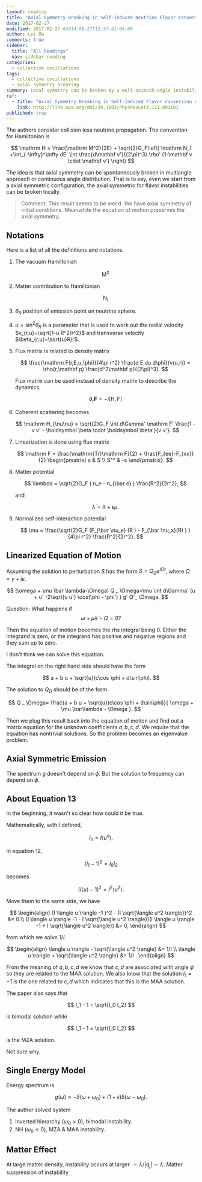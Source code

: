 ```yaml
---
layout: reading
title: "Axial Symmetry Breaking in Self-Induced Neutrino Flavor Conversions"
date: 2017-02-27
modified: 2017-02-27 #2014-08-27T11:57:41-04:00
author: Lei Ma
comments: true
sidebar:
  title: "All Readings"
  nav: sidebar-reading
categories:
  - collective oscillations
tags:
  - collective oscillations
  - axial symmetry breaking
summary: Local symmetry can be broken by a mult-azimuth-angle instability.
ref:
  - title: "Axial Symmetry Breaking in Self-Induced Flavor Conversion of Supernova Neutrino Fluxes"
    link: http://link.aps.org/doi/10.1103/PhysRevLett.111.091101
published: true
---
```






The authors consider collision less neutrino propagation. The convention for Hamiltonian is

$$
\mathrm H = \frac{\mathrm M^2}{2E} + \sqrt{2}G_F\left( \mathrm N_l +\int_{-\infty}^\infty dE' \int \frac{d\mathbf v'}{(2\pi)^3} \rho' (1-\mathbf v \cdot \mathbf v') \right)
$$

The idea is that axial symmetry can be spontaneously broken in multiangle approach or continuous angle distribution. That is to say, even we start from a axial symmetric configuration, the axial symmetric for flavor instabilities can be broken locally.

> Comment: This result seems to be weird. We have axial symmetry of initial conditions. Meanwhile the equation of motion preserves the axial symmetry.

## Notations

Here is a list of all the definitions and notations.

1. The vacuum Hamiltonian

   $$
   \mathrm M^2
   $$

2. Matter contribution to Hamiltonian

   $$
   \mathrm N_l
   $$

3. $\theta_R$ position of emission point on neutrino sphere.
4. $u=\sin^2\theta_R$ is a parameter that is used to work out the radial velocity $v_{r,u}=\sqrt{1-u R^2/r^2}$ and transverse velocity $\beta_{r,u}=\sqrt{u}R/r$.
5. Flux matrix is related to density matrix

   $$
   \frac{\mathrm F(r,E,u,\phi)}{4\pi r^2} \frac{d E du d\phi}{v(u,r)} = \rho(r,\mathbf p) \frac{d^2\mathbf p}{(2\pi)^3}.
   $$

   Flux matrix can be used instead of density matrix to describe the dynamics,

   $$
   \partial_r \mathbf F = -i[\mathrm H,\mathrm F]
   $$

6. Coherent scattering becomes

   $$
   \mathrm H_{\nu\nu} = \sqrt{2}G_F \int d\Gamma' \mathrm F' \frac{1 - v v' - \boldsymbol \beta \cdot \boldsymbol \beta'}{v v'}.
   $$

7. Linearization is done using flux matrix

   $$
   \mathrm F = \frac{\mathrm{Tr}\mathrm F}{2} + \frac{F_{ee}-F_{xx}}{2} \begin{pmatrix} s & S \\ S^* & -s \end{pmatrix}.
   $$

8. Matter potential

   $$
   \lambda = \sqrt{2}G_F ( n_e - n_{\bar e} ) \frac{R^2}{2r^2},
   $$

   and

   $$
   \bar \lambda = \lambda + \epsilon \mu.
   $$

9. Normalized self-interaction potential

   $$
   \mu = \frac{\sqrt{2}G_F (F_{\bar \nu_e} (R ) -  F_{\bar \nu_x}(R) ) }{4\pi r^2} \frac{R^2}{2r^2}.
   $$


## Linearized Equation of Motion

Assuming the solution to perturbation $S$ has the form $S = Q_\Omega e^{i\Omega r}$, where $\Omega=\gamma + i \kappa$.

$$
(\omega + \mu \bar \lambda-\Omega) Q _ \Omega=\mu \int d\Gamma' (u + u' -2\sqrt{u u'} \cos(\phi - \phi') ) g' Q'_ \Omega.
$$


<div class="notes--warning" markdown="1">

Question: What happens if
  $$
  \omega + \mu \bar \lambda -\Omega =0?
  $$

Then the equation of motion becomes the rhs integral being 0. Either the integrand is zero, or the integrand has positive and negative regions and they sum up to zero.

I don't think we can solve this equation.

</div>

The integral on the right hand side should have the form

$$
a + b u + \sqrt{u}(c\cos \phi + d\sin\phi).
$$

The solution to $Q_\Omega$ should be of the form

$$
Q _ \Omega= \frac{a + b u + \sqrt{u}(c\cos \phi + d\sin\phi)}{ \omega + \mu \bar\lambda - \Omega }.
$$

Then we plug this result back into the equation of motion and find out a matrix equation for the unknown coefficients $a,b,c,d$. We require that the equation has nontrivial solutions. So the problem becomes an eigenvalue problem.




## Axial Symmetric Emission

The spectrum $g$ doesn't depend on $\phi$. But the solution to frequency can depend on $\phi$.


## About Equation 13

In the beginning, it wasn't so clear how could it be true. 

Mathematically, with $I$ defined, 

$$
I_n = I \langle u^n \rangle.
$$

In equation 12, 

$$
(I_1 - 1)^2 = I_0 I_2
$$

becomes

$$
(I \langle u \rangle -1 )^2 = I^2 \langle u^2 \rangle.
$$

Move them to the same side, we have

$$
\begin{align}
(I \langle u \rangle -1 )^2 - (I \sqrt{\langle u^2 \rangle})^2 &= 0.\\
(I \langle u \rangle -1  - I \sqrt{\langle u^2 \rangle})(I \langle u \rangle -1  + I \sqrt{\langle u^2 \rangle}) &= 0,
\end{align}
$$

from which we solve $1/I$.

$$
\begin{align}
\langle u \rangle - \sqrt{\langle u^2 \rangle} &= 1/I \\
\langle u \rangle + \sqrt{\langle u^2 \rangle} &= 1/I .
\end{align}
$$


From the meaning of $a,b,c,d$ we know that $c,d$ are associated with angle $\phi$ so they are related to the MAA solution. We also know that the solution $I_1=-1$ is the one related to $c,d$ which indicates that this is the MAA solution.

The paper also says that 

$$
I_1 - 1 = \sqrt{I_0 I_2}
$$

is bimodal solution while

$$
I_1 - 1 = \sqrt{I_0 I_2}
$$

is the MZA solution.


<div class="notes--warning" markdown="1">

Not sure why.

</div>


## Single Energy Model

Energy spectrum is

$$
g(\omega) = - \delta(\omega + \omega_0) + (1+\epsilon) \delta(\omega-\omega_0).
$$

The author solved system

1. Inverted hierarchy ($\omega_0>0$), bimodal instability.
2. NH ($\omega_0<0$), MZA & MAA instability.


## Matter Effect

At large matter density, instability occurs at larger $\sim\lambda/\lvert q_j\rvert\sim \lambda$. Matter suppression of instability.
